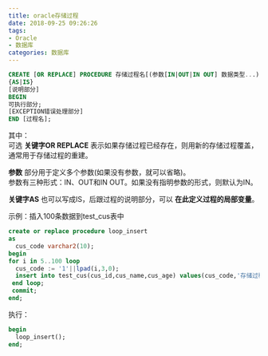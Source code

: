 ```yaml
---
title: oracle存储过程
date: 2018-09-25 09:26:26
tags:
- Oracle
- 数据库
categories: 数据库
---
```

```sql
CREATE [OR REPLACE] PROCEDURE 存储过程名[(参数[IN|OUT|IN OUT] 数据类型...)]
{AS|IS}
[说明部分]
BEGIN
可执行部分;
[EXCEPTION错误处理部分]
END [过程名];
```
其中：  
可选 **关键字OR REPLACE** 表示如果存储过程已经存在，则用新的存储过程覆盖，通常用于存储过程的重建。   

**参数** 部分用于定义多个参数(如果没有参数，就可以省略)。  
参数有三种形式：IN、OUT和IN OUT。如果没有指明参数的形式，则默认为IN。  

**关键字AS** 也可以写成IS，后跟过程的说明部分，可以 **在此定义过程的局部变量**。  

示例：插入100条数据到test_cus表中  
```SQL
create or replace procedure loop_insert
as
  cus_code varchar2(10);
begin
for i in 5..100 loop
  cus_code := '1'||lpad(i,3,0);
  insert into test_cus(cus_id,cus_name,cus_age) values(cus_code,'存储过程',100);
 end loop;
 commit;
end;
```

执行：  
```sql
begin
  loop_insert();
end;
```
